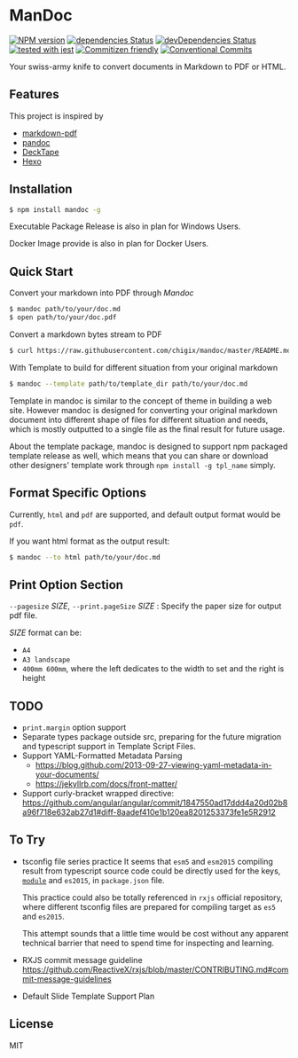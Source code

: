 # ManDoc

[![NPM version](https://badge.fury.io/js/mandoc.svg)](http://badge.fury.io/js/mandoc)
[![dependencies Status](https://david-dm.org/chigix/mandoc/status.svg)](https://david-dm.org/chigix/mandoc)
[![devDependencies Status](https://david-dm.org/chigix/mandoc/dev-status.svg)](https://david-dm.org/chigix/mandoc?type=dev)
[![tested with jest](https://img.shields.io/badge/tested_with-jest-99424f.svg)](https://github.com/facebook/jest)
[![Commitizen friendly](https://img.shields.io/badge/commitizen-friendly-brightgreen.svg)](http://commitizen.github.io/cz-cli/)
[![Conventional Commits](https://img.shields.io/badge/Conventional%20Commits-1.0.0-yellow.svg)](https://conventionalcommits.org)

Your swiss-army knife to convert documents in Markdown to PDF or HTML.

## Features

This project is inspired by

* [markdown-pdf](https://github.com/alanshaw/markdown-pdf)
* [pandoc](https://pandoc.org/)
* [DeckTape](https://github.com/astefanutti/decktape)
* [Hexo](https://hexo.io/)

## Installation

```bash
$ npm install mandoc -g
```

Executable Package Release is also in plan for Windows Users.

Docker Image provide is also in plan for Docker Users.

## Quick Start

Convert your markdown into PDF through *Mandoc*

```bash
$ mandoc path/to/your/doc.md
$ open path/to/your/doc.pdf
```

Convert a markdown bytes stream to PDF

```bash
$ curl https://raw.githubusercontent.com/chigix/mandoc/master/README.md | mandoc -o ./r.pdf
```

With Template to build for different situation from your original markdown

```bash
$ mandoc --template path/to/template_dir path/to/your/doc.md
```

Template in mandoc is similar to the concept of theme in building a web site.
However mandoc is designed for converting your original markdown document into
different shape of files for different situation and needs, which is mostly
outputted to a single file as the final result for future usage.

About the template package, mandoc is designed to support npm packaged template
release as well, which means that you can share or download other designers'
template work through `npm install -g tpl_name` simply.

## Format Specific Options

Currently, `html` and `pdf` are supported, and default output format would be
`pdf`.

If you want html format as the output result:

```bash
$ mandoc --to html path/to/your/doc.md
```

## Print Option Section

`--pagesize` *SIZE*, `--print.pageSize` *SIZE*
: Specify the paper size for output pdf file.

  *SIZE* format can be:
  * `A4`
  * `A3 landscape`
  * `400mm 600mm`, where the left dedicates to the width to set and the right is
    height

## TODO

* `print.margin` option support
* Separate types package outside src, preparing for the future migration and
  typescript support in Template Script Files.
* Support YAML-Formatted Metadata Parsing
  * https://blog.github.com/2013-09-27-viewing-yaml-metadata-in-your-documents/
  * https://jekyllrb.com/docs/front-matter/
* Support curly-bracket wrapped directive:
  https://github.com/angular/angular/commit/1847550ad17ddd4a20d02b8a96f718e632ab27d1#diff-8aadef410e1b120ea8201253373fe1e5R2912

## To Try

* tsconfig file series practice
  It seems that `esm5` and `esm2015` compiling result from typescript source
  code could be directly used for the keys, [`module`](https://github.com/rollup/rollup/wiki/pkg.module)
  and `es2015`,  in `package.json` file.

  This practice could also be totally referenced in `rxjs` official repository,
  where different tsconfig files are prepared for compiling target as `es5` and
  `es2015`.

  This attempt sounds that a little time would be cost without any apparent technical
  barrier that need to spend time for inspecting and learning.
* RXJS commit message guideline
  https://github.com/ReactiveX/rxjs/blob/master/CONTRIBUTING.md#commit-message-guidelines
* Default Slide Template Support Plan

## License

MIT
